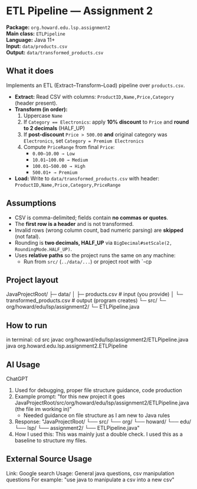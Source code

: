 # ETL Pipeline — Assignment 2
**Package:** `org.howard.edu.lsp.assignment2`  
**Main class:** `ETLPipeline`  
**Language:** Java 11+  
**Input:** `data/products.csv`  
**Output:** `data/transformed_products.csv`

## What it does
Implements an ETL (Extract–Transform–Load) pipeline over `products.csv`.

- **Extract:** Read CSV with columns: `ProductID,Name,Price,Category` (header present).
- **Transform (in order):**
  1) Uppercase `Name`  
  2) If `Category == Electronics`: apply **10% discount** to `Price` and **round to 2 decimals** (HALF_UP)  
  3) If **post-discount** `Price > 500.00` **and** original category was `Electronics`, set `Category = Premium Electronics`  
  4) Compute `PriceRange` from final `Price`:  
     - `0.00–10.00 → Low`  
     - `10.01–100.00 → Medium`  
     - `100.01–500.00 → High`  
     - `500.01+ → Premium`
- **Load:** Write to `data/transformed_products.csv` with header:  
  `ProductID,Name,Price,Category,PriceRange`

## Assumptions
- CSV is comma-delimited; fields contain **no commas or quotes**.
- The **first row is a header** and is not transformed.
- Invalid rows (wrong column count, bad numeric parsing) are **skipped** (not fatal).
- Rounding is **two decimals, HALF_UP** via `BigDecimal#setScale(2, RoundingMode.HALF_UP)`.
- Uses **relative paths** so the project runs the same on any machine:
  - Run from `src/` (`../data/...`) or project root with `-cp
 
## Project layout
JavaProjectRoot/
├─ data/
│ ├─ products.csv # input (you provide)
│ └─ transformed_products.csv # output (program creates)
└─ src/
└─ org/howard/edu/lsp/assignment2/
└─ ETLPipeline.java

  
## How to run

in terminal:
cd src
javac org/howard/edu/lsp/assignment2/ETLPipeline.java
java  org.howard.edu.lsp.assignment2.ETLPipeline


## AI Usage
ChatGPT
1) Used for debugging, proper file structure guidance, code production
2) Example prompt: "for this new project it goes JavaProjectRoot/src/org/howard/edu/lsp/assignment2/ETLPipeline.java (the file im working in)"
     - Needed guidance on file structure as I am new to Java rules
3) Response: "JavaProjectRoot/
 └── src/
      └── org/
           └── howard/
                └── edu/
                     └── lsp/
                          └── assignment2/
                               └── ETLPipeline.java"
4) How I used this: This was mainly just a double check. I used this as a baseline to structure my files.
  
   

## External Source Usage
Link: Google search
Usage: General java questions, csv manipulation questions
For example: "use java to manipulate a csv into a new csv"
